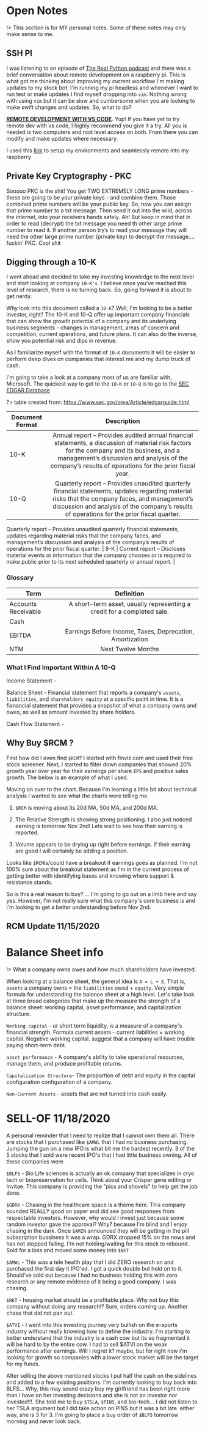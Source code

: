 # Open Notes
!> This section is for MY personal notes. Some of these notes may only make sense to me. 

## SSH PI

I was listening to an episode of [The Real Python podcast](https://realpython.com/podcasts/rpp/) and there was a brief conversation about remote development on a raspberry pi. This is what got me thinking about improving my current workflow I'm making updates to my stock bot. I'm running my pi headless and whenever I want to run test or make updates I find myself dropping into `vim`. Nothing wrong with using `vim` but it can be slow and cumbersome when you are looking to make swift changes and updates. So, what to do? 

**[REMOTE DEVELOPMENT WITH VS CODE](https://code.visualstudio.com/docs/remote/remote-overview)**. Yup! If you have yet to try remote dev with vs code, I highly recommend you give it a try. All you is needed is two computers and root level access on both. From there you can modify and make updates where necessary.

I used this [link](https://medium.com/@pythonpow/remote-development-on-a-raspberry-pi-with-ssh-and-vscode-a23388e24bc7) to setup my environments and seamlessly remote into my raspberry

## Private Key Cryptography - PKC

Sooooo PKC is the shit! You get TWO EXTREMELY LONG prime numbers - these are going to be your private keys - and combine them. Those combined prime numbers will be your public key. So, now you can assign that prime number to a txt message. Then send it out into the wild, across the internet, into your receivers hands safely. Ah! But keep in mind that in order to read (decrypt) the txt message you need th other large prime number to read it. If another person try’s to read your message they will need the other large prime number (private key) to decrypt the message.... fuckin’ PKC. Cool shit

## Digging through a 10-K

I went ahead and decided to take my investing knowledge to the next level and start looking at company `10-K's`. I believe once you've reached this level of research, there is no turning back. So, going forward it is about to get nerdy.

Why look into this document called a `10-K`? Well, I'm looking to be a better investor, right? The 10-K and 10-Q offer up important company financials that can show the growth potential of a company and its underlying business segments  - changes in management, areas of concern and competition, current operations, and future plans. It can also do the inverse, show you potential risk and dips in revenue.

As I familiarize myself with the format of `10-K` documents it will be easier to perform deep dives on companies that interest me and my dump truck of cash.

I'm going to take a look at a company most of us are familiar with, Microsoft. The quickest way to get to the `10-K` or `10-Q` is to go to the [SEC EDGAR Database](https://www.sec.gov/edgar/searchedgar/companysearch.html)

?> table created from: https://www.sec.gov/oiea/Article/edgarguide.html

| Document Format           | Description               |
| ------------------------- | :-------------------------:|
| 10-K | Annual report – Provides audited annual financial statements, a discussion of material risk factors for the company and its business, and a management’s discussion and analysis of the company’s results of operations for the prior fiscal year.|
| 10-Q | Quarterly report – Provides unaudited quarterly financial statements, updates regarding material risks that the company faces, and management’s discussion and analysis of the company’s results of operations for the prior fiscal quarter. |
Quarterly report – Provides unaudited quarterly financial statements, updates regarding material risks that the company faces, and management’s discussion and analysis of the company’s results of operations for the prior fiscal quarter.
| 8-K | Current report – Discloses material events or information that the company chooses or is required to make public prior to its next scheduled quarterly or annual report. | 

### Glossary

| Term           | Definition               |
| -------------- | :-------------------------:|
| Accounts Receivable | A short-term asset, usually representing a credit for a completed sale.|
| Cash | 
| EBITDA | Earnings Before Income, Taxes, Deprecation, Amortization
| NTM | Next Twelve Months
### What I Find Important Within A 10-Q 

Income Statement - 

Balance Sheet - Financial statement that reports a company's `assets`, `liabilities`, and `shareholders equity` at a specific point in time. It is a fianancial statement that provides a snapshot of what a company owns and owes, as well as amount invested by share holders. 

Cash Flow Statement -

## Why Buy $RCM ?

First how did I even find `$RCM`? I started with finviz.com and used their free stock screener. Next, I started to filter down companies that showed 20% growth year over year for their earnings per share `EPS` and positive sales growth. The below is an example of what I used. 

Moving on over to the chart. Because I'm learning a little bit about technical analysis I wanted to see what the charts were telling me.

1. `$RCM` is moving about its 20d MA, 50d MA, and 200d MA.

1. The Relative Strength is showing strong positioning. I also just noticed earning is tomorrow Nov 2nd! Lets wait to see how their earning is reported. 

1. Volume appears to be drying up right before earnings. If their earning are good I will certainly be adding a position.

Looks like `$RCM`is/could have a breakout if earnings goes as planned. I'm not 100% sure about the breakout statement as I'm in the current process of getting better with identifying bases and knowing where support & resistance stands.

So is this a real reason to buy? ... I'm going to go out on a limb here and say yes. However, I'm not really sure what this company's core business is and i'm looking to get a better understanding before Nov 2nd.

## RCM Update 11/15/2020



# Balance Sheet info
!> What a company owns owes and how much shareholders have invested. 

When looking at a balance sheet, the general idea is `A = L + E`. That is, `assets` a company owns = the `liabilities` owed + `equity`. Very simple formula for understanding the balance sheet at a high level. Let's take look at three broad categories that make up the measure the strength of a balance sheet: working capital, asset performance, and capitalization structure.

`Working capital` - or short term liquidity, is a measure of a company's financial strength. Formula current assets  - current liabilities = working capital. Negative working capital. suggest that a company will have trouble paying short-term debt.

`asset performance` - A company's ability to take operational resources, manage them, and produce profitable returns. 

`Capitalization Structure`- The proportion of debt and equity in the capital configuration configuration of a company. 


`Non-Current Assets` - assets that are not turned into cash easily. 

# SELL-OF 11/18/2020

A personal reminder that I need to realize that I cannot own them all. There are stocks that I purchased like `$AMWL` that I had no business purchasing. Jumping the gun on a new IPO is what bit me the hardest recently. 3 of the 5 stocks that I sold were recent IPO's that I had little business owning. All of these companies were 

`$BLFS` - Bio Life sciences is actually an ok company that specializes in cryo tech or biopreservation for cells. Think about your Crisper gene editing or Invitae. This company is providing the "pics and shovels" to help get the job done. 

`$GDRX` - Chasing in the healthcare space is a theme here. This company sounded REALLY good on paper and did see good responses from respectable investors. However, why would I invest just because some random investor gave the approval? Why? because I'm blind and I enjoy chasing in the dark. Once `$AMZN` announced they will be getting in the pill subscription bussiness it was a wrap. GDRX dropped 15% on the news and has not stopped falling. I'm not holding/waiting for this stock to rebound. Sold for a loss and moved some money into `$NET`

`$AMWL` - This was a tele health play that I did ZERO research on and purchased the first day it IPO'ed. I got a quick double but held on to it. Should've sold out because I had no business holding this with zero research or any remote evidence of it being a good company. I was chasing.

`$RKT` - housing market should be a profitable place. Why not buy this company without doing any research!? Sure, orders coming up. Another chase that did not pan out. 

`$ATVI` - I went into this investing journey very bullish on the e-sports industry without really knowing how to define the industry. I'm starting to better understand that the industry is a cash cow but its so fragmented it will be hard to by the entire cow. I had to sell $ATVI on the weak performance after earnings. Will I regret it? maybe, but for right now i'm looking for growth so companies with a lower stock market will be the target for my funds.

After selling the above mentioned stocks I put half the cash on the sidelines and added to a few existing positions. I'm currently looking to buy back into BLFS... Why, this may sound crazy buy my girlfriend has been right more than I have on her investing decisions and she is not an investor nor invested!!!. She told me to buy `$TSLA`, `$PINS`, and bio-tech... I did not listen to her TSLA argument but I did take action on PINS but it was a bit late. either way, she is 3 for 3. I'm going to place a buy order of `$BLFS` tomorrow morning and never look back. 